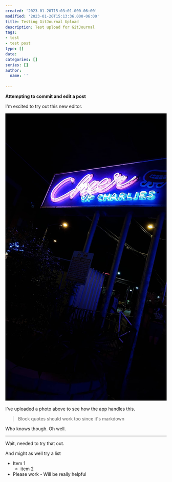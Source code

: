 ```yaml
---
created: '2023-01-20T15:03:01.000-06:00'
modified: '2023-01-20T15:13:36.000-06:00'
title: Testing GitJournal Upload
description: Test upload for GitJournal
tags:
- test
- test post
type: []
date: 
categories: []
series: []
author:
  name: ''

---
```

**Attempting to commit and edit a post**

I'm excited to try out this new editor.

![Image](./d7bd3b4a8475f5a9d6f9a910195681c4.jpg)

I've uploaded a photo above to see how the app handles this.

> Block quotes should work too since it's markdown

Who knows though. Oh well.

***

Wait, needed to try that out.

And might as well try a list

* Item 1
  * item 2
* Please work
  \- Will be really helpful